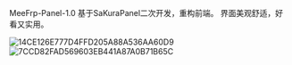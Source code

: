 MeeFrp-Panel-1.0
基于SaKuraPanel二次开发，重构前端。
界面美观舒适，好看又实用。

![14CE126E777D4FFD205A88A536AA60D9](https://github.com/user-attachments/assets/ba2d2b80-17da-40aa-bc09-84db051f94f8)
![7CCD82FAD569603EB441A87A0B71B65C](https://github.com/user-attachments/assets/0cd9bf1f-4816-4e7b-a444-810b033f0ea7)

